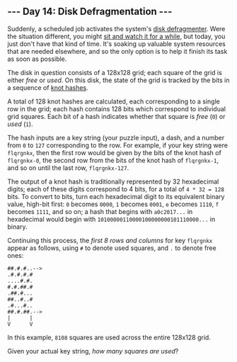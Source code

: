 \-\-\- Day 14: Disk Defragmentation ---
---------------------------------------

Suddenly, a scheduled job activates the system's [disk defragmenter](https://en.wikipedia.org/wiki/Defragmentation). Were the situation different, you might [sit and watch it for a while](https://www.youtube.com/watch?v=kPv1gQ5Rs8A&t=37), but today, you just don't have that kind of time. It's soaking up valuable system resources that are needed elsewhere, and so the only option is to help it finish its task as soon as possible.

The disk in question consists of a 128x128 grid; each square of the grid is either _free_ or _used_. On this disk, the state of the grid is tracked by the bits in a sequence of [knot hashes](10).

A total of 128 knot hashes are calculated, each corresponding to a single row in the grid; each hash contains 128 bits which correspond to individual grid squares. Each bit of a hash indicates whether that square is _free_ (`0`) or _used_ (`1`).

The hash inputs are a key string (your puzzle input), a dash, and a number from `0` to `127` corresponding to the row. For example, if your key string were `flqrgnkx`, then the first row would be given by the bits of the knot hash of `flqrgnkx-0`, the second row from the bits of the knot hash of `flqrgnkx-1`, and so on until the last row, `flqrgnkx-127`.

The output of a knot hash is traditionally represented by 32 hexadecimal digits; each of these digits correspond to 4 bits, for a total of `4 * 32 = 128` bits. To convert to bits, turn each hexadecimal digit to its equivalent binary value, high-bit first: `0` becomes `0000`, `1` becomes `0001`, `e` becomes `1110`, `f` becomes `1111`, and so on; a hash that begins with `a0c2017...` in hexadecimal would begin with `10100000110000100000000101110000...` in binary.

Continuing this process, the _first 8 rows and columns_ for key `flqrgnkx` appear as follows, using `#` to denote used squares, and `.` to denote free ones:

    ##.#.#..-->
    .#.#.#.#   
    ....#.#.   
    #.#.##.#   
    .##.#...   
    ##..#..#   
    .#...#..   
    ##.#.##.-->
    |      |   
    V      V   
    

In this example, `8108` squares are used across the entire 128x128 grid.

Given your actual key string, _how many squares are used_?

